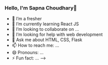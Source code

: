 ### Hello, I'm Sapna Choudhary👋

- 🔭 I’m a fresher
- 🌱 I’m currently learning React JS
- 👯 I’m looking to collaborate on ...
- 🤔 I’m looking for help with web development
- 💬 Ask me about HTML, CSS, Flask
- 📫 How to reach me: ...
- 😄 Pronouns: ...
- ⚡ Fun fact: ...
-->

